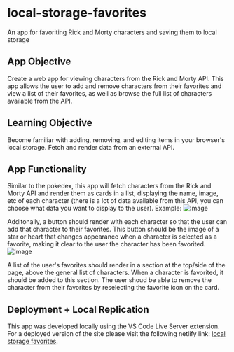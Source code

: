 # local-storage-favorites
An app for favoriting Rick and Morty characters and saving them to local storage 

## App Objective
Create a web app for viewing characters from the Rick and Morty API. This app allows the user to add and remove characters from their favorites and view a list of their favorites, as well as browse the full list of characters available from the API. 

## Learning Objective
Become familiar with adding, removing, and editing items in your browser's local storage. Fetch and render data from an external API.

## App Functionality
Similar to the pokedex, this app will fetch characters from the Rick and Morty API and render them as cards in a list, displaying the name, image, etc of each character (there is a lot of data available from this API, you can choose what data you want to display to the user). 
Example: ![image](https://user-images.githubusercontent.com/25269980/209225130-3f1300a1-8b70-4a9c-b960-c22fe149db2d.png)

Additonally, a button should render with each character so that the user can add that character to their favorites. This button should be the image of a star or heart that changes appearance when a character is selected as a favorite, making it clear to the user the character has been favorited.
![image](https://user-images.githubusercontent.com/25269980/209225624-5c229cd9-489d-4d21-8d18-393804df0e52.png)

A list of the user's favorites should render in a section at the top/side of the page, above the general list of characters. When a character is favorited, it should be added to this section. The user shoud be able to remove the character from their favorites by reselecting the favorite icon on the card. 

## Deployment + Local Replication 
This app was developed locally using the VS Code Live Server extension. For a deployed version of the site please visit the following netlify link: [local storage favorites](local-storage-favorites.netlify.app). 

